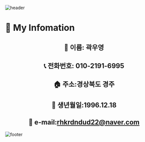 

![header](https://capsule-render.vercel.app/api?type=wave&color=6FC7E1&height=300&section=header&text=HI&fontSize=90&animation=blink)
# :man: My Infomation
## <center> :bust_in_silhouette: 이름: 곽우영</center>
## <center>:telephone_receiver: 전화번호: 010-2191-6995</center>
## <center> :house: 주소:경상북도 경주</center>
## <center> :birthday: 생년월일:1996.12.18</center>
## <center> :e-mail: e-mail:rhkrdndud22@naver.com</center>
![footer](https://capsule-render.vercel.app/api?type=wave&color=6FC7E1&height=300&section=footer&Size=90&)


